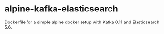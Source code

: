 # alpine-kafka-elasticsearch
Dockerfile for a simple alpine docker setup with Kafka 0.11 and Elasticsearch 5.6.
